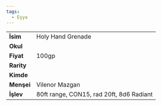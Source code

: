 ```yaml
---
tags:
  - Eşya
---  
```

  
|  |  |  
|---|---|  
| **İsim** | Holy Hand Grenade|  
| **Okul** | |  
| **Fiyat** | 100gp|  
| **Rarity** | |  
| **Kimde** | |  
| **Menşei** | Vilenor Mazgan|  
| **İşlev** | 80ft range, CON15, rad 20ft, 8d6 Radiant|  
